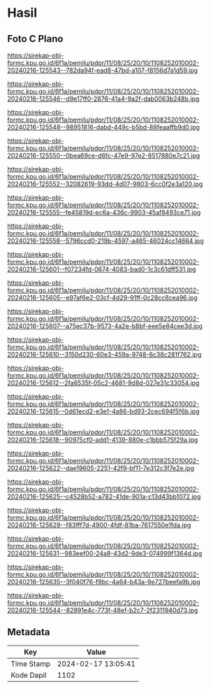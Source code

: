 # Hasil

## Foto C Plano

https://sirekap-obj-formc.kpu.go.id/6f1a/pemilu/pdpr/11/08/25/20/10/1108252010002-20240216-125543--782da94f-ead8-47bd-a107-f8156d7a1d59.jpg

https://sirekap-obj-formc.kpu.go.id/6f1a/pemilu/pdpr/11/08/25/20/10/1108252010002-20240216-125546--d9e17ff0-2876-41a4-9a2f-dab0063b248b.jpg

https://sirekap-obj-formc.kpu.go.id/6f1a/pemilu/pdpr/11/08/25/20/10/1108252010002-20240216-125548--98951816-dabd-449c-b5bd-88feaaffb9d0.jpg

https://sirekap-obj-formc.kpu.go.id/6f1a/pemilu/pdpr/11/08/25/20/10/1108252010002-20240216-125550--0bea69ce-d6fc-47e9-97e2-8517880e7c21.jpg

https://sirekap-obj-formc.kpu.go.id/6f1a/pemilu/pdpr/11/08/25/20/10/1108252010002-20240216-125552--32082619-93dd-4d07-9803-6cc0f2e3a120.jpg

https://sirekap-obj-formc.kpu.go.id/6f1a/pemilu/pdpr/11/08/25/20/10/1108252010002-20240216-125555--fe45819d-ec6a-436c-9903-45af8493ce71.jpg

https://sirekap-obj-formc.kpu.go.id/6f1a/pemilu/pdpr/11/08/25/20/10/1108252010002-20240216-125558--5796ccd0-219b-4597-a465-46024cc14664.jpg

https://sirekap-obj-formc.kpu.go.id/6f1a/pemilu/pdpr/11/08/25/20/10/1108252010002-20240216-125601--f07234fd-0674-4083-bad0-1c3c61dff531.jpg

https://sirekap-obj-formc.kpu.go.id/6f1a/pemilu/pdpr/11/08/25/20/10/1108252010002-20240216-125605--e97af6e2-03cf-4d29-91ff-0c28cc8cea96.jpg

https://sirekap-obj-formc.kpu.go.id/6f1a/pemilu/pdpr/11/08/25/20/10/1108252010002-20240216-125607--a75ec37b-9573-4a2e-b8bf-eee5e84cee3d.jpg

https://sirekap-obj-formc.kpu.go.id/6f1a/pemilu/pdpr/11/08/25/20/10/1108252010002-20240216-125610--3150d230-60e3-459a-9748-6c38c281f762.jpg

https://sirekap-obj-formc.kpu.go.id/6f1a/pemilu/pdpr/11/08/25/20/10/1108252010002-20240216-125612--2fa6535f-05c2-4681-9d8d-027e31c33054.jpg

https://sirekap-obj-formc.kpu.go.id/6f1a/pemilu/pdpr/11/08/25/20/10/1108252010002-20240216-125615--0d61ecd2-e3e1-4a86-bd93-2cec694f5f6b.jpg

https://sirekap-obj-formc.kpu.go.id/6f1a/pemilu/pdpr/11/08/25/20/10/1108252010002-20240216-125618--90975cf0-add1-4139-880e-c1bbb575f29a.jpg

https://sirekap-obj-formc.kpu.go.id/6f1a/pemilu/pdpr/11/08/25/20/10/1108252010002-20240216-125622--dae19605-2251-42f9-bf11-7e312c3f7e2e.jpg

https://sirekap-obj-formc.kpu.go.id/6f1a/pemilu/pdpr/11/08/25/20/10/1108252010002-20240216-125625--c4528b52-a782-41de-901a-c13d43bb1072.jpg

https://sirekap-obj-formc.kpu.go.id/6f1a/pemilu/pdpr/11/08/25/20/10/1108252010002-20240216-125629--f83fff7d-4900-4fdf-81ba-7617550e1fda.jpg

https://sirekap-obj-formc.kpu.go.id/6f1a/pemilu/pdpr/11/08/25/20/10/1108252010002-20240216-125631--983eef00-24a8-43d2-9de3-074999f1364d.jpg

https://sirekap-obj-formc.kpu.go.id/6f1a/pemilu/pdpr/11/08/25/20/10/1108252010002-20240216-125635--3f040f76-f9bc-4a64-b43a-9e727beefa9b.jpg

https://sirekap-obj-formc.kpu.go.id/6f1a/pemilu/pdpr/11/08/25/20/10/1108252010002-20240216-125544--82891e4c-773f-48ef-b2c7-2f2311940d73.jpg


## Metadata

| Key        | Value               |
| ---------- | ------------------- |
| Time Stamp | 2024-02-17 13:05:41 |
| Kode Dapil | 1102                |



